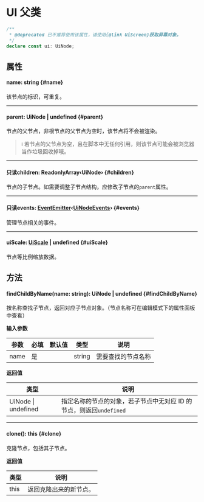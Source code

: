 <script setup>
import '/style.css'
</script>

# UI 父类

```typescript
/**
 * @deprecated 已不推荐使用该属性，请使用{@link UiScreen}获取屏幕对象。
 */
declare const ui: UiNode;
```

## 属性

#### <font id="API" />name<font id="Type">: string</font> {#name}

该节点的标识，可重复。

---

#### <font id="API" />parent<font id="Type">: UiNode | undefined</font> {#parent}

节点的父节点，非根节点的父节点为空时，该节点将不会被渲染。

> ℹ️ 若节点的父节点为空，且在脚本中无任何引用，则该节点可能会被浏览器当作垃圾回收掉哦。

---

#### <font id="API" /><font id="ReadOnly">只读</font>children<font id="Type">: ReadonlyArray‹UiNode›</font> {#children}

节点的子节点。如需要调整子节点结构，应修改子节点的`parent`属性。

---

#### <font id="API" /><font id="ReadOnly">只读</font>events<font id="Type">: [EventEmitter](/ClientUI/UiEvent)‹[UiNodeEvents](/ClientUI/UiRenderable#事件)›</font> {#events}

管理节点相关的事件。

---

#### <font id="API" />uiScale<font id="Type">: [UiScale](/ClientUI/maths/UiScale) | undefined</font> {#uiScale}

节点等比例缩放数据。

## 方法

#### <font id="API" />findChildByName(<font id="Type">name: string</font>)<font id="Type">: UiNode | undefined</font> {#findChildByName}

按名称查找子节点，返回对应子节点对象。（节点名称可在编辑模式下的属性面板中查看）

**输入参数**

| **参数** | **必填** | **默认值** | **类型** | **说明**           |
| -------- | -------- | ---------- | -------- | ------------------ |
| name     | 是       |            | string   | 需要查找的节点名称 |

**返回值**

| **类型**                | **说明**                                                            |
| ----------------------- | ------------------------------------------------------------------- |
| UiNode &#124; undefined | 指定名称的节点的对象，若子节点中无对应 ID 的节点，则返回`undefined` |

---

#### <font id="API" />clone()<font id="Type">: this</font> {#clone}

克隆节点，包括其子节点。

**返回值**

| **类型** | **说明**               |
| -------- | ---------------------- |
| this     | 返回克隆出来的新节点。 |

